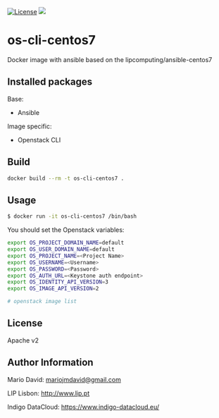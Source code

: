[![License](http://img.shields.io/:license-apache-blue.svg?style=flat-square)](http://www.apache.org/licenses/LICENSE-2.0.html)
[![](https://images.microbadger.com/badges/image/lipcomputing/os-cli-centos7.svg)](http://microbadger.com/images/lipcomputing/os-cli-centos7 "Get your own image badge on microbadger.com")

# os-cli-centos7

Docker image with ansible based on the lipcomputing/ansible-centos7

## Installed packages

Base:
- Ansible

Image specific:
- Openstack CLI

## Build

```bash
docker build --rm -t os-cli-centos7 .
```

## Usage

```bash
$ docker run -it os-cli-centos7 /bin/bash
```

You should set the Openstack variables:

```bash
export OS_PROJECT_DOMAIN_NAME=default
export OS_USER_DOMAIN_NAME=default
export OS_PROJECT_NAME=<Project Name>
export OS_USERNAME=<Username>
export OS_PASSWORD=<Password>
export OS_AUTH_URL=<Keystone auth endpoint>
export OS_IDENTITY_API_VERSION=3
export OS_IMAGE_API_VERSION=2
```

```bash
# openstack image list
```

License
-------

Apache v2

Author Information
------------------

Mario David: <mariojmdavid@gmail.com>

LIP Lisbon: http://www.lip.pt

Indigo DataCloud: https://www.indigo-datacloud.eu/

